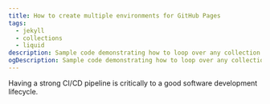 ```yaml
---
title: How to create multiple environments for GitHub Pages
tags:
  - jekyll
  - collections
  - liquid
description: Sample code demonstrating how to loop over any collection type in Jekyll
ogDescription: Sample code demonstrating how to loop over any collection type in Jekyll
---
```


Having a strong CI/CD pipeline is critically to a good software development lifecycle.
